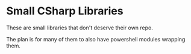 # Small CSharp Libraries

These are small libraries that don't deserve their own repo.

The plan is for many of them to also have powershell modules wrapping them.

